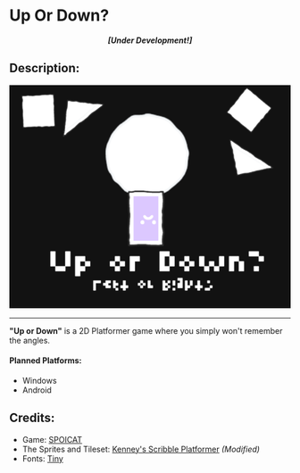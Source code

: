 # Up Or Down?
<p align="center"><i><b>[Under Development!]</b></i></p>

## Description:
<div align="center"> <img src="https://raw.githubusercontent.com/SPOICAT/up-or-down/main/info/Cover.png"> </div>

<hr>

**"Up or Down"** is a 2D Platformer game where you simply won't remember the angles.

#### Planned Platforms:
- Windows
- Android


## Credits:
- Game: [SPOICAT](https://github.com/SPOICAT)
- The Sprites and Tileset: [Kenney's Scribble Platformer](https://www.kenney.nl/assets/scribble-platformer) *(Modified)*
- Fonts: [Tiny](https://www.fontspace.com/tiny-font-f4800)
